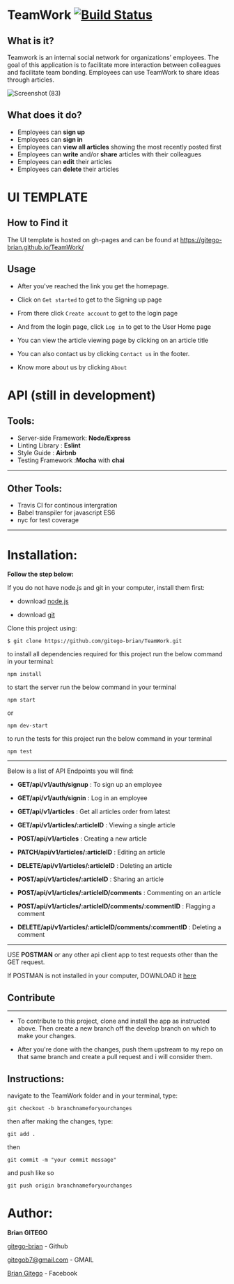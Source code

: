 # TeamWork [![Build Status](https://travis-ci.org/gitego-brian/TeamWork.svg?branch=develop)](https://travis-ci.org/gitego-brian/TeamWork)

## What is it?

Teamwork is an internal social network for organizations’ employees. The goal of this application is to facilitate more interaction between colleagues and facilitate team bonding. Employees can use TeamWork to share ideas through articles.

![Screenshot (83)](https://user-images.githubusercontent.com/53472419/65280939-b484e700-db31-11e9-856b-655a42617106.png)

## What does it do?

- Employees can **sign up**
- Employees can **sign in**
- Employees can **view all articles** showing the most recently posted first
- Employees can **write** and/or **share** articles with their colleagues
- Employees can **edit** their articles
- Employees can **delete** their articles

# UI TEMPLATE

## How to Find it

The UI template is hosted on gh-pages and can be found at https://gitego-brian.github.io/TeamWork/

## Usage

- After you've reached the link you get the homepage.
- Click on `Get started` to get to the Signing up page
- From there click `Create account` to get to the login page

- And from the login page, click `Log in` to get to the User Home page

- You can view the article viewing page by clicking on an article title

- You can also contact us by clicking `Contact us` in the footer.

- Know more about us by clicking `About`

# API (still in development)

## Tools:

- Server-side Framework: **Node/Express**
- Linting Library : **Eslint**
- Style Guide : **Airbnb**
- Testing Framework :**Mocha** with **chai**

---

## Other Tools:

- Travis CI for continous intergration
- Babel transpiler for javascript ES6
- nyc for test coverage

---

# Installation:

**Follow the step below:**

If you do not have node.js and git in your computer, install them first:

- download [node.js](https://nodejs.org/en/download/)

- download [git](https://git-scm.com/downloads)

Clone this project using:

```
$ git clone https://github.com/gitego-brian/TeamWork.git
```

to install all dependencies required for this project run the below command in your terminal:

```
npm install
```

to start the server run the below command in your terminal

```
npm start
```

or

```
npm dev-start
```

to run the tests for this project run the below command in your terminal

```
npm test
```

---

Below is a list of API Endpoints you will find:

- **GET/api/v1/auth/signup** : To sign up an employee

- **GET/api/v1/auth/signin** : Log in an employee

- **GET/api/v1/articles** : Get all articles order from latest

- **GET/api/v1/articles/:articleID** : Viewing a single article

- **POST/api/v1/articles** : Creating a new article

- **PATCH/api/v1/articles/:articleID** : Editing an article

- **DELETE/api/v1/articles/:articleID** : Deleting an article

- **POST/api/v1/articles/:articleID** : Sharing an article

- **POST/api/v1/articles/:articleID/comments** : Commenting on an article

- **POST/api/v1/articles/:articleID/comments/:commentID** : Flagging a comment

- **DELETE/api/v1/articles/:articleID/comments/:commentID** : Deleting a comment

---

USE **POSTMAN** or any other api client app to test requests other than the GET request.

If POSTMAN is not installed in your computer, DOWNLOAD it [here](https://www.getpostman.com/apps)

## Contribute

---

- To contribute to this project, clone and install the app as instructed above. Then create a new branch off the develop branch on which to make your changes.

- After you're done with the changes, push them upstream to my repo on that same branch and create a pull request and i will consider them.

## Instructions:

navigate to the TeamWork folder and in your terminal, type:

```
git checkout -b branchnameforyourchanges
```

then after making the changes, type:

```
git add .
```

then

```
git commit -m "your commit message"
```

and push like so

```
git push origin branchnameforyourchanges
```

# Author:

**Brian GITEGO**

[gitego-brian](http://github.com/gitego-brian/) - Github

gitegob7@gmail.com - GMAIL

[Brian Gitego](http://facebook.com/brian.gitego) - Facebook
